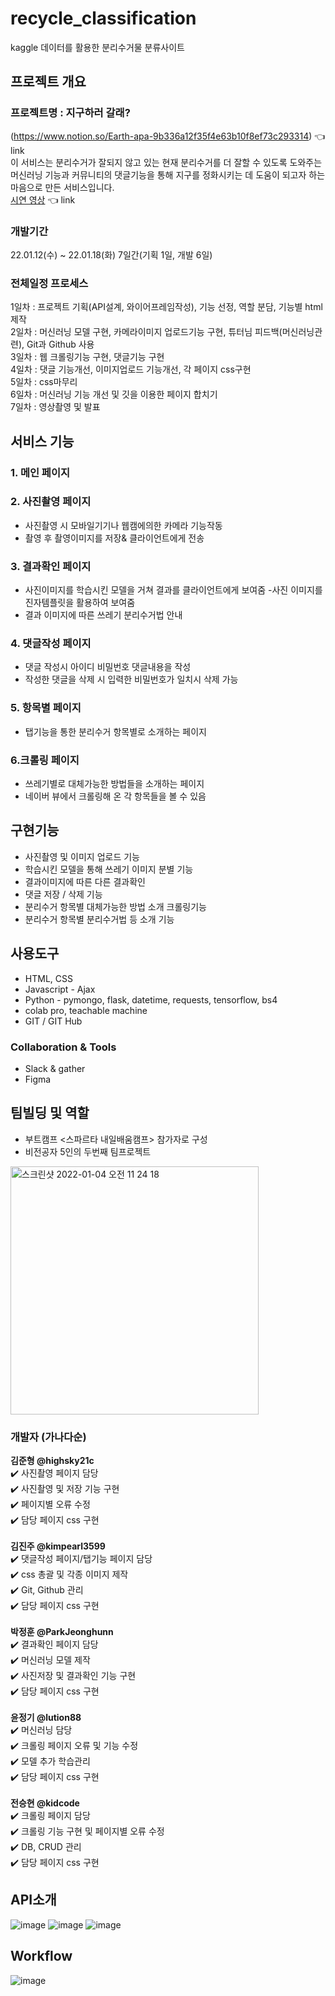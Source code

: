 
# recycle_classification
kaggle 데이터를 활용한 분리수거물 분류사이트


## 프로젝트 개요
### 프로젝트명 : 지구하러 갈래?

(https://www.notion.so/Earth-apa-9b336a12f35f4e63b10f8ef73c293314) 👈 link <br>
이 서비스는 분리수거가 잘되지 않고 있는 현재 분리수거를 더 잘할 수 있도록 도와주는 머신러닝 기능과 커뮤니티의 댓글기능을 통해 지구를 정화시키는 데 도움이 되고자 하는 마음으로 
만든 서비스입니다.
<br>
[시연 영상](https://www.youtube.com/channel/UCEeXdrIiAburLI6yATNsE2Q/featured) 👈 link

### 개발기간
22.01.12(수) ~ 22.01.18(화)
7일간(기획 1일, 개발 6일)

### 전체일정 프로세스
1일차 : 프로젝트 기획(API설계, 와이어프레임작성), 기능 선정, 역할 분담, 기능별 html 제작<br>
2일차 : 머신러닝 모델 구현, 카메라이미지 업로드기능 구현, 튜터님 피드백(머신러닝관련), Git과 Github 사용<br>
3일차 : 웹 크롤링기능 구현, 댓글기능 구현<br>
4일차 : 댓글 기능개선, 이미지업로드 기능개선, 각 페이지 css구현<br>
5일차 : css마무리<br>
6일차 : 머신러닝 기능 개선 및 깃을 이용한 페이지 합치기<br>
7일차 : 영상촬영 및 발표

## 서비스 기능

### 1. 메인 페이지
### 2. 사진촬영 페이지
- 사진촬영 시 모바일기기나 웹캠에의한 카메라 기능작동
- 촬영 후 촬영이미지를 저장& 클라이언트에게 전송

### 3. 결과확인 페이지
- 사진이미지를 학습시킨 모델을 거쳐 결과를 클라이언트에게 보여줌
-사진 이미지를 진자템플릿을 활용하여 보여줌
- 결과 이미지에 따른 쓰레기 분리수거법 안내

### 4. 댓글작성 페이지
- 댓글 작성시 아이디 비밀번호 댓글내용을 작성
- 작성한 댓글을 삭제 시 입력한 비밀번호가 일치시 삭제 가능

### 5. 항목별 페이지
- 탭기능을 통한 분리수거 항목별로 소개하는 페이지

### 6.크롤링 페이지
- 쓰레기별로 대체가능한 방법들을 소개하는 페이지
- 네이버 뷰에서 크롤링해 온 각 항목들을 볼 수 있음

## 구현기능
- 사진촬영 및 이미지 업로드 기능
- 학습시킨 모델을 통해 쓰레기 이미지 분별 기능
- 결과이미지에 따른 다른 결과확인
- 댓글 저장 / 삭제 기능
- 분리수거 항목별 대체가능한 방법 소개 크롤링기능
- 분리수거 항목별 분리수거법 등 소개 기능

## 사용도구
- HTML, CSS
- Javascript - Ajax
- Python - pymongo, flask, datetime, requests, tensorflow, bs4
- colab pro, teachable machine
- GIT / GIT Hub

### Collaboration & Tools
- Slack & gather
- Figma

## 팀빌딩 및 역할
- 부트캠프 <스파르타 내일배움캠프> 참가자로 구성
- 비전공자 5인의 두번째 팀프로젝트
<img width="397" alt="스크린샷 2022-01-04 오전 11 24 18" src="https://user-images.githubusercontent.com/80694130/148001462-dd823e4b-1ed4-4426-95f0-9d61b0c0b71f.png">

### 개발자 (가나다순)<br>
**김준형 @highsky21c**<br>
✔️ 사진촬영 페이지 담당<br>
✔️ 사진촬영 및 저장 기능 구현<br>
✔️ 페이지별 오류 수정<br>
✔️ 담당 페이지 css 구현<br>
<br>
**김진주 @kimpearl3599**<br>
✔️ 댓글작성 페이지/탭기능 페이지 담당<br>
✔️ css 총괄 및 각종 이미지 제작<br>
✔️ Git, Github 관리<br>
✔️ 담당 페이지 css 구현<br>
<br>
**박정훈 @ParkJeonghunn**<br>
✔️ 결과확인 페이지 담당<br>
✔️ 머신러닝 모델 제작<br>
✔️ 사진저장 및 결과확인 기능 구현<br>
✔️ 담당 페이지 css 구현<br>
<br>
**윤정기 @lution88**<br>
✔️ 머신러닝 담당<br>
✔️ 크롤링 페이지 오류 및 기능 수정<br>
✔️ 모델 추가 학습관리<br>
✔️ 담당 페이지 css 구현<br>
<br>
**전승현 @kidcode**<br>
✔️ 크롤링 페이지 담당<br>
✔️ 크롤링 기능 구현 및 페이지별 오류 수정<br>
✔️ DB, CRUD 관리<br>
✔️ 담당 페이지 css 구현 <br>

## API소개

![image](https://user-images.githubusercontent.com/79038451/149770791-9d55df52-8aa2-463c-8fa3-763d69cb0b71.png)
![image](https://user-images.githubusercontent.com/79038451/149770825-9df48fe6-e010-4965-ad17-9ea8bcea1d7b.png)
![image](https://user-images.githubusercontent.com/79038451/149770857-999fed27-64c5-48b5-baf7-7cd252970224.png)

## Workflow
![image](https://user-images.githubusercontent.com/79038451/149875822-13c638b5-4648-44de-a110-487e151497d3.png)





